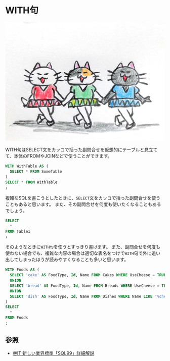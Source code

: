 # WITH句

![with](../images/a_04_about_with_clause/with.jpg)

WITH句はSELECT文をカッコで括った副問合せを仮想的にテーブルと見立てて、本体のFROMやJOINなどで使うことができます。

```sql
WITH WithTable AS (
  SELECT * FROM SomeTable
)
SELECT * FROM WithTable
;
```

複雑なSQLを書こうとしたときに、`SELECT`文をカッコで括った副問合せを使うこともあると思います。
また、その副問合せを何度も使いたくなることもあるでしょう。

```sql
SELECT
  *
FROM Table1
;
```

そのようなときに`WITH句`を使うとすっきり書けます。
また、副問合せを何度も使わない場合でも、複雑な内容の場合は適切な表名をつけて`WITH`句で外に追い出してしまったほうが読みやすくなることも多いと思います。

```sql
WITH Foods AS (
  SELECT 'cake' AS FoodType, Id, Name FROM Cakes WHERE UseCheese = TRUE
  UNION
  SELECT 'bread' AS FoodType, Id, Name FROM Breads WHERE UseCheese = TRUE
  UNION
  SELECT 'dish' AS FoodType, Id, Name FROM Dishes WHERE Name LIKE '%cheese%'
)
SELECT
  *
FROM Foods
;
```

## 参照

- [@IT 新しい業界標準「SQL99」詳細解説](https://www.atmarkit.co.jp/fnetwork/tokusyuu/01sql99/sql99_1b.html)
